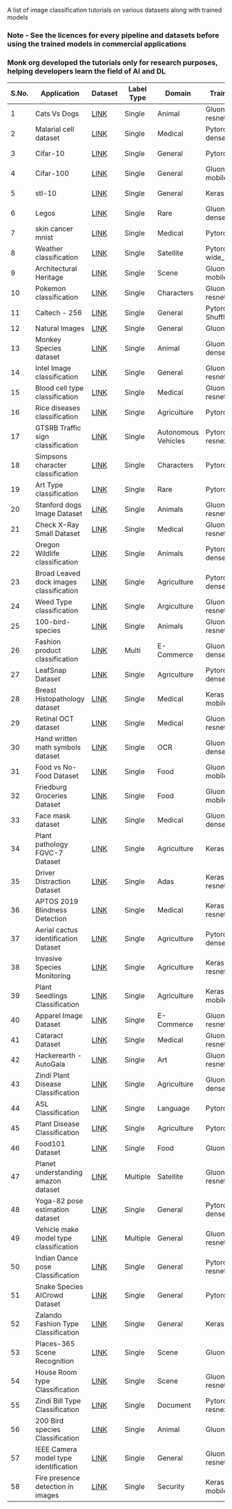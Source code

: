 A list of image classification tutorials on various datasets along with trained models


### Note - See the licences for every pipeline and datasets before using the trained models in commercial applications

### Monk org developed the tutorials only for research purposes, helping developers learn the field of AI and DL



| S.No. | Application                             | Dataset                                                                                                                                                                    | Label Type | Domain              | Trained Model 1          | Trained Model 2          | Trained Model 3        | How to use/create                                                                                                                                                                                                                                         |
|-------|-----------------------------------------|----------------------------------------------------------------------------------------------------------------------------------------------------------------------------|------------|---------------------|--------------------------|--------------------------|------------------------|-----------------------------------------------------------------------------------------------------------------------------------------------------------------------------------------------------------------------------------------------------------|
| 1     | Cats Vs Dogs                            | [LINK](https://www.kaggle.com/c/dogs-vs-cats)                                                                                                                              | Single     | Animal              | Gluon-resnet18_v1        | Gluon-resnet34_v1        | Gluon-resnet50_v1      | [LINK](https://github.com/Tessellate-Imaging/monk_v1/blob/master/study_roadmaps/4_image_classification_zoo/Classifier%20-%20Cats%20vs%20Dogs.ipynb)                                                                                                       |
| 2     | Malarial cell dataset                   | [LINK](https://www.kaggle.com/iarunava/cell-images-for-detecting-malaria)                                                                                                  | Single     | Medical             | Pytorch-densenet121      | Pytorch-densenet161      | Pytorch-densenet169    | [LINK](https://github.com/Tessellate-Imaging/monk_v1/blob/master/study_roadmaps/4_image_classification_zoo/Classifier%20-%20Malarial%20Cell%20Identitfication.ipynb)                                                                                      |
| 3     | Cifar-10                                | [LINK](https://www.cs.toronto.edu/~kriz/cifar.html)                                                                                                                        | Single     | General             | Pytorch-vgg11_bn         | Pytorch-vgg13_bn         | Pytorch-vgg16_bn       | [LINK](https://github.com/Tessellate-Imaging/monk_v1/blob/master/study_roadmaps/4_image_classification_zoo/Classifier%20-%20Cifar10%20Dataset.ipynb)                                                                                                      |
| 4     | Cifar-100                               | [LINK](https://www.cs.toronto.edu/~kriz/cifar.html)                                                                                                                        | Single     | General             | Gluon-mobilenet_v3_large | Gluon-mobilenet_v3_large | -                      | [LINK](https://github.com/Tessellate-Imaging/monk_v1/blob/master/study_roadmaps/4_image_classification_zoo/Classifier%20-%20Cifar100%20Dataset.ipynb)                                                                                                     |
| 5     | stl-10                                  | [LINK](http://ai.stanford.edu/~acoates/stl10/)                                                                                                                             | Single     | General             | Keras-resnet50           | Keras-resnet101          | Keras-resnet152        | [LINK](https://github.com/Tessellate-Imaging/monk_v1/blob/master/study_roadmaps/4_image_classification_zoo/Classifier%20-%20STL10%20Dataset.ipynb)                                                                                                        |
| 6     | Legos                                   | [LINK](https://www.kaggle.com/joosthazelzet/lego-brick-images)                                                                                                             | Single     | Rare                | Gluon-densenet161        | Gluon-densenet169        | Gluon-densenet201      | [LINK](https://github.com/Tessellate-Imaging/monk_v1/blob/master/study_roadmaps/4_image_classification_zoo/Classifier%20-%20Lego%20bricks%20type.ipynb)                                                                                                   |
| 7     | skin cancer mnist                       | [LINK](https://www.kaggle.com/kmader/skin-cancer-mnist-ham10000)                                                                                                           | Single     | Medical             | Pytorch-resnet50         | Pytorch-resnet101        | Pytorch-resnet151      | [LINK](https://github.com/Tessellate-Imaging/monk_v1/blob/master/study_roadmaps/4_image_classification_zoo/Classifier%20-%20Skin%20Cancer%20Mnist.ipynb)                                                                                                  |
| 8     | Weather classification                  | [LINK](https://data.mendeley.com/datasets/4drtyfjtfy/1)                                                                                                                    | Single     | Satellite           | Pytorch-wide_resnet50_2  | Pytorch-wide_resnet101_2 | -                      | [LINK](https://github.com/Tessellate-Imaging/monk_v1/blob/master/study_roadmaps/4_image_classification_zoo/Classifier%20-%20Weather%20type%20classification.ipynb)                                                                                        |
| 9     | Architectural Heritage                  | [LINK](https://old.datahub.io/dataset/architectural-heritage-elements-image-dataset)                                                                                       | Single     | Scene               | Gluon-mobilenet_v1       | Gluon-mobilenet_v2       | -                      | [LINK](https://github.com/Tessellate-Imaging/monk_v1/blob/master/study_roadmaps/4_image_classification_zoo/Classifier%20-%20Architectural%20Heritage%20site.ipynb)                                                                                        |
| 10    | Pokemon classification                  | [LINK](https://www.kaggle.com/lantian773030/pokemonclassification)                                                                                                         | Single     | Characters          | Gluon-resnet18_v2        | Gluon-resnet34_v2        | Gluon-resnet50_v2      | [LINK](https://github.com/Tessellate-Imaging/monk_v1/blob/master/study_roadmaps/4_image_classification_zoo/Classifier%20-%20Art%20style%20type%20dataset.ipynb)                                                                                           |
| 11    | Caltech - 256                           | [LINK](https://www.kaggle.com/jessicali9530/caltech256)                                                                                                                    | Single     | General             | Pytorch-Shufflenet_0_5   | Pytorch-Shufflenet_1_0   | Pytorch-Shufflenet_1_5 | [LINK](https://github.com/Tessellate-Imaging/monk_v1/blob/master/study_roadmaps/4_image_classification_zoo/Classifier%20-%20Caltech-256%20dataset.ipynb)                                                                                                  |
| 12    | Natural Images                          | [LINK](https://www.kaggle.com/prasunroy/natural-images)                                                                                                                    | Single     | General             | Gluon-darknet53          | Gluon-alexnet            | -                      | [LINK](https://github.com/Tessellate-Imaging/monk_v1/blob/master/study_roadmaps/4_image_classification_zoo/Classifier%20-%20Natural%20Images.ipynb)                                                                                                       |
| 13    | Monkey Species dataset                  | [LINK](https://www.kaggle.com/slothkong/10-monkey-species)                                                                                                                 | Single     | Animal              | Gluon-densenet161        | Gluon-densenet169        | Gluon-densenet201      | [LINK](https://github.com/Tessellate-Imaging/monk_v1/blob/master/study_roadmaps/4_image_classification_zoo/Classifier%20-%20Monkey%20Species.ipynb)                                                                                                       |
| 14    | Intel Image classification              | [LINK](https://www.kaggle.com/puneet6060/intel-image-classification)                                                                                                       | Single     | General             | Gluon-resnet50_v2        | Gluon-resnet101_v2       | Gluon-resnet152_v2     | [LINK](https://github.com/Tessellate-Imaging/monk_v1/blob/master/study_roadmaps/4_image_classification_zoo/Classifier%20-%20Intel%20Image%20Classification%20Challenge.ipynb)                                                                             |
| 15    | Blood cell type classification          | [LINK](https://www.kaggle.com/paultimothymooney/blood-cells)                                                                                                               | Single     | Medical             | Gluon-resnet18_v1        | Gluon-resnet34_v1        | Gluon-resnet50_v1      | [LINK](https://github.com/Tessellate-Imaging/monk_v1/blob/master/study_roadmaps/4_image_classification_zoo/Classifier%20-%20Blood%20Cell%20Type%20Classification_%20Understanding%20the%20impact%20of%20depth%20in%20network.ipynb)                       |
| 16    | Rice diseases classification            | [LINK](https://www.kaggle.com/minhhuy2810/rice-diseases-image-dataset)                                                                                                     | Single     | Agriculture         | Pytorch-vgg13_bn         | Pytorch-vgg16_bn         | Pytorch-vgg19_bn       | [LINK](https://github.com/Tessellate-Imaging/monk_v1/blob/master/study_roadmaps/4_image_classification_zoo/Classifier%20-%20Rice%20disease%20type%20classification.ipynb)                                                                                 |
| 17    | GTSRB Traffic sign classification       | [LINK](https://www.kaggle.com/meowmeowmeowmeowmeow/gtsrb-german-traffic-sign)                                                                                              | Single     | Autonomous Vehicles | Pytorch-resnext101_32x8d | Pytorch-resnext50_32x4d  | -                      | [LINK](https://github.com/Tessellate-Imaging/monk_v1/blob/master/study_roadmaps/4_image_classification_zoo/Classifier%20-%20German%20Traffic%20Sign%20Classification.ipynb)                                                                               |
| 18    | Simpsons character classification       | [LINK](https://www.kaggle.com/alexattia/the-simpsons-characters-dataset)                                                                                                   | Single     | Characters          | Pytorch-alexnet          | Pytorch-vgg16            | -                      | [LINK](https://github.com/Tessellate-Imaging/monk_v1/blob/master/study_roadmaps/4_image_classification_zoo/Classifier%20-%20Simpsons%20characer%20recognition.ipynb)                                                                                      |
| 19    | Art Type classification                 | [LINK](https://www.kaggle.com/thedownhill/art-images-drawings-painting-sculpture-engraving)                                                                                | Single     | Rare                | Pytorch-vgg13            | Pytorch-vgg16            | Pytorch-vgg19_bn       | [LINK](https://github.com/Tessellate-Imaging/monk_v1/blob/master/study_roadmaps/4_image_classification_zoo/Classifier%20-%20Art%20style%20type%20dataset.ipynb)                                                                                           |
| 20    | Stanford dogs Image Dataset             | [LINK](https://www.kaggle.com/jessicali9530/stanford-dogs-dataset)                                                                                                         | Single     | Animals             | Gluon-resnet50_v1        | Gluon-resnet101_v1       | Gluon-resnet152_v1     | [LINK](https://github.com/Tessellate-Imaging/monk_v1/blob/master/study_roadmaps/4_image_classification_zoo/Classifier%20-%20Dog%20breed%20type.ipynb)                                                                                                     |
| 21    | Check X-Ray Small Dataset               | [LINK](https://www.kaggle.com/paultimothymooney/chest-xray-pneumonia)                                                                                                      | Single     | Medical             | Gluon-resnet18_v2        | Gluon-resnet34_v2        | Gluon-resnet50_v2      | [LINK](https://github.com/Tessellate-Imaging/monk_v1/blob/master/study_roadmaps/4_image_classification_zoo/Classifier%20-%20Chest%20X-Ray%20based%20Pneumonia%20Classification%20-%20Infected%20Vs%20Normal%20X-rays.ipynb)                               |
| 22    | Oregon Wildlife classification          | [LINK](https://www.kaggle.com/virtualdvid/oregon-wildlife)                                                                                                                 | Single     | Animals             | Pytorch-densenet121      | Pytorch-densenet161      | Pytorch-densenet169    | [LINK](https://github.com/Tessellate-Imaging/monk_v1/blob/master/study_roadmaps/4_image_classification_zoo/Classifier%20-%20Oregon%20Wildlife%20Dataset.ipynb)                                                                                            |
| 23    | Broad Leaved dock images classification | [LINK](https://www.kaggle.com/gavinarmstrong/open-sprayer-images)                                                                                                          | Single     | Agriculture         | Pytorch-densenet161      | Pytorch-densenet169      | Pytorch-densenet201    | [LINK](https://github.com/Tessellate-Imaging/monk_v1/blob/master/study_roadmaps/4_image_classification_zoo/Classifier%20-%20Broad%20leaved%20dock%20images%20for%20weed%20sprayer.ipynb)                                                                  |
| 24    | Weed Type classification                | [LINK](https://github.com/AlexOlsen/DeepWeeds)                                                                                                                             | Single     | Argiculture         | Gluon-resnet18_v1        | Gluon-resnet34_v1        | Gluon-resnet50_v1      | [LINK](https://github.com/Tessellate-Imaging/monk_v1/blob/master/study_roadmaps/4_image_classification_zoo/Classifier%20-%20Weed%20Species%20Classification%20-%20Hyperparameter%20Tuning%20using%20Monk.ipynb)                                           |
| 25    | 100-bird-species                        | [LINK](https://www.kaggle.com/gpiosenka/100-bird-species)                                                                                                                  | Single     | Animals             | Gluon-resnet18_v2        | Gluon-resnet34_v2        | Gluon-resnet50_v2      | [LINK](https://github.com/Tessellate-Imaging/monk_v1/blob/master/study_roadmaps/4_image_classification_zoo/Classifier%20-%20Bird%20Species%20Dataset.ipynb)                                                                                               |
| 26    | Fashion product classification          | [LINK](https://www.kaggle.com/paramaggarwal/fashion-product-images-dataset)                                                                                                | Multi      | E-Commerce          | Gluon-densenet169        | -                        | -                      | [LINK](https://github.com/Tessellate-Imaging/monk_v1/blob/master/study_roadmaps/4_image_classification_zoo/Classifier%20-%20Fashion%20Images%20tagging.ipynb)                                                                                             |
| 27    | LeafSnap Dataset                        | [LINK](https://www.kaggle.com/xhlulu/leafsnap-dataset)                                                                                                                     | Single     | Agriculture         | Pytorch-densenet121      | Pytorch-densenet161      | Pytorch-densenet169    | [LINK](https://github.com/Tessellate-Imaging/monk_v1/blob/master/study_roadmaps/4_image_classification_zoo/Classifier%20-%20LeafSnap%20Dataset.ipynb)                                                                                                     |
| 28    | Breast Histopathology dataset           | [LINK](https://www.kaggle.com/paultimothymooney/breast-histopathology-images)                                                                                              | Single     | Medical             | Keras-mobilenet_v2       | -                        | -                      | [LINK](https://github.com/Tessellate-Imaging/monk_v1/blob/master/study_roadmaps/4_image_classification_zoo/Classifier%20-%20Broad%20leaved%20dock%20images%20for%20weed%20sprayer.ipynb)                                                                  |
| 29    | Retinal OCT dataset                     | [LINK](https://www.kaggle.com/paultimothymooney/kermany2018)                                                                                                               | Single     | Medical             | Gluon-resnet50_v2        | Gluon-resnet101_v2       | Gluon-resnet152_v2     | [LINK](https://github.com/Tessellate-Imaging/monk_v1/blob/master/study_roadmaps/4_image_classification_zoo/Classifier%20-%20Retinal%20OCT%20Images.ipynb)                                                                                                 |
| 30    | Hand written math symbols dataset       | [LINK](https://www.kaggle.com/xainano/handwrittenmathsymbols)                                                                                                              | Single     | OCR                 | Gluon-densenet161        | Gluon-densenet169        | Gluon-densenet201      | [LINK](https://github.com/Tessellate-Imaging/monk_v1/blob/master/study_roadmaps/4_image_classification_zoo/Classifier%20-%20Math%20Symbols.ipynb)                                                                                                         |
| 31    | Food vs No-Food Dataset                 | [LINK](https://www.kaggle.com/trolukovich/food5k-image-dataset)                                                                                                            | Single     | Food                | Gluon-mobilenetv3_small  | Gluon-mobilenetv3_large  | -                      | [LINK](https://github.com/Tessellate-Imaging/monk_v1/blob/master/study_roadmaps/4_image_classification_zoo/Classifier%20-%20Food%20vs%20Non-Food.ipynb)                                                                                                   |
| 32    | Friedburg Groceries Dataset             | [LINK](https://github.com/PhilJd/freiburg_groceries_dataset)                                                                                                               | Single     | Food                | Gluon-mobilenetv3_small  | Gluon-mobilenetv3_large  |                        | [LINK](https://github.com/Tessellate-Imaging/monk_v1/blob/master/study_roadmaps/4_image_classification_zoo/Classifier%20-%20Friedburg%20Groceries%20Dataset.ipynb)                                                                                        |
| 33    | Face mask dataset                       | [LINK](https://github.com/X-zhangyang/Real-World-Masked-Face-Dataset)                                                                                                      | Single     | Medical             | Gluon-densenet121        | Gluon-densenet161        | Gluon-densenet169      | [LINK](https://github.com/Tessellate-Imaging/monk_v1/blob/master/study_roadmaps/4_image_classification_zoo/Classifier%20-%20Face-mask%20dataset.ipynb)                                                                                                    |
| 34    | Plant pathology FGVC-7 Dataset          | [LINK](https://www.kaggle.com/c/plant-pathology-2020-fgvc7)                                                                                                                | Single     | Agriculture         | Keras-resnet50           | Keras-resnet101          | -                      | [LINK](https://github.com/Tessellate-Imaging/monk_v1/blob/master/study_roadmaps/4_image_classification_zoo/Classifier%20-%20Plant%20Pathology%20FGVC7%20Dataset.ipynb)                                                                                    |
| 35    | Driver Distraction Dataset              | [LINK](https://www.kaggle.com/c/state-farm-distracted-driver-detection/data)                                                                                               | Single     | Adas                | Keras-resnet50_v2        | Keras-resnet101_v2       | -                      | [LINK](https://github.com/Tessellate-Imaging/monk_v1/blob/master/study_roadmaps/4_image_classification_zoo/Classifier%20-%20State%20Farm%20Distracted%20Driver%20Detection.ipynb)                                                                         |
| 36    | APTOS 2019 Blindness Detection          | [LINK](https://www.kaggle.com/c/aptos2019-blindness-detection/data)                                                                                                        | Single     | Medical             | Keras-resnet50_v2        | Keras-resnet101_v2       | -                      | [LINK](https://github.com/Tessellate-Imaging/monk_v1/blob/master/study_roadmaps/4_image_classification_zoo/Classifier%20-%20APTOS%202019%20Blindness%20Detection.ipynb)                                                                                   |
| 37    | Aerial cactus identification Dataset    | [LINK](https://www.kaggle.com/c/aerial-cactus-identification)                                                                                                              | Single     | Agriculture         | Pytorch-densenet161      | Pytorch-densenet169      | Pytorch-densenet201    | [LINK](https://github.com/Tessellate-Imaging/monk_v1/blob/master/study_roadmaps/4_image_classification_zoo/Classifier%20-%20APTOS%202019%20Blindness%20Detection.ipynb)                                                                                   |
| 38    | Invasive Species Monitoring             | [LINK](https://www.kaggle.com/c/invasive-species-monitoring/data)                                                                                                          | Single     | Agriculture         | Keras-resnet50_v2        | Keras-resnet101_v2       | Keras-resnet152_v2     | [LINK](https://github.com/Tessellate-Imaging/monk_v1/blob/master/study_roadmaps/4_image_classification_zoo/Classifier%20-%20Invasive%20Species%20Monitoring.ipynb)                                                                                        |
| 39    | Plant Seedlings Classification          | [LINK](https://www.kaggle.com/c/plant-seedlings-classification/data)                                                                                                       | Single     | Agriculture         | Keras-mobilenet_v2       | -                        | -                      | [LINK](https://github.com/Tessellate-Imaging/monk_v1/blob/master/study_roadmaps/4_image_classification_zoo/Classifier%20-%20Plant%20Seedling%20Dataset.ipynb)                                                                                             |
| 40    | Apparel Image Dataset                   | [LINK](https://www.kaggle.com/trolukovich/apparel-images-dataset)                                                                                                          | Single     | E-Commerce          | Gluon-resnet50_v2        | Gluon-resnet101_v2       | Gluon-resnet152_v2     | [LINK](https://github.com/Tessellate-Imaging/monk_v1/blob/master/study_roadmaps/4_image_classification_zoo/Classifier%20-%20Apparel%20images%20dataset.ipynb)                                                                                             |
| 41    | Cataract Dataset                        | [LINK](https://www.kaggle.com/jr2ngb/cataractdataset)                                                                                                                      | Single     | Medical             | Gluon-resnet50_v2        | Gluon-resnet101_v2       | Gluon-resnet152_v2     | [LINK](https://github.com/Tessellate-Imaging/monk_v1/blob/master/study_roadmaps/4_image_classification_zoo/Classifier%20-%20Cataract%20Dataset.ipynb)                                                                                                     |
| 42    | Hackerearth - AutoGala                  | [LINK](https://www.hackerearth.com/challenges/competitive/hackerearth-deep-learning-challenge-auto-tag-images-gala/machine-learning/auto-tag-images-of-the-gala-9e47fb31/) | Single     | Art                 | Gluon-resnet50_v2        | Gluon-resnet101_v2       | Gluon-resnet152_v2     | [LINK](https://github.com/Tessellate-Imaging/monk_v1/blob/master/study_roadmaps/4_image_classification_zoo/Classifier%20-%20Auto%20tag%20gala%20Hackerearth%20Dataset%20.ipynb)                                                                           |
| 43    | Zindi Plant Disease Classification      | [LINK](https://zindi.africa/competitions/iclr-workshop-challenge-1-cgiar-computer-vision-for-crop-disease)                                                                 | Single     | Agriculture         | Gluon-densenet161        | Gluon-densenet169        | Gluon-densenet201      | [LINK](https://github.com/Tessellate-Imaging/monk_v1/blob/master/study_roadmaps/4_image_classification_zoo/Classifier%20-%20Plant%20Disease%20Zindi%20Competition.ipynb)                                                                                  |
| 44    | ASL Classification                      | [LINK](https://www.kaggle.com/grassknoted/asl-alphabet)                                                                                                                    | Single     | Language            | Pytorch-resnet18         | Pytorch-resnet34         | Pytorch-resnet50       | [LINK](https://github.com/Tessellate-Imaging/monk_v1/blob/master/study_roadmaps/4_image_classification_zoo/Classifier%20-%20American%20Sign%20Language%20Dataset.ipynb)                                                                                   |
| 45    | Plant Disease Classification            | [LINK](https://plantvillage.psu.edu/)                                                                                                                                      | Single     | Agriculture         | Pytorch-resnet18         | Pytorch-resnet34         | Pytorch-resnet50       | [LINK](https://github.com/Tessellate-Imaging/monk_v1/blob/master/study_roadmaps/4_image_classification_zoo/Classifier%20-%20Plant%20Disease%20Dataset.ipynb)                                                                                              |
| 46    | Food101 Dataset                         | [LINK](https://www.kaggle.com/kmader/food41)                                                                                                                               | Single     | Food                | Gluon-vgg13_bn           | Gluon-vgg16_bn           | Gluon-vgg19_bn         | [LINK](https://github.com/Tessellate-Imaging/monk_v1/blob/master/study_roadmaps/4_image_classification_zoo/Classifier%20-%20Food%20101%20Dataset.ipynb)                                                                                                   |
| 47    | Planet understanding amazon dataset     | [LINK](https://www.kaggle.com/c/planet-understanding-the-amazon-from-space)                                                                                                | Multiple   | Satellite           | Gluon-resnet18_v1        | Gluon-resnet34_v1        | Gluon-resnet50_v1      | [LINK](https://github.com/Tessellate-Imaging/monk_v1/blob/master/study_roadmaps/4_image_classification_zoo/Classifier%20-%20Land-use%20%2B%20weather%20classification.ipynb)                                                                              |
| 48    | Yoga-82 pose estimation dataset         | [LINK](https://sites.google.com/view/yoga-82/home)                                                                                                                         | Single     | General             | Pytorch-densenet161      | Pytorch-densenet169      | Pytorch-densenet201    | [LINK](https://github.com/Tessellate-Imaging/monk_v1/blob/master/study_roadmaps/4_image_classification_zoo/Classifier%20-%20Yoga%20Pose%20Type%20Recognition.ipynb)                                                                                       |
| 49    | Vehicle make model type classification  | [LINK](https://github.com/nicolas-gervais/predicting-car-price-from-scraped-data/tree/master/picture-scraper)                                                              | Multiple   | General             | Gluon-resnet50_v1        | -                        | -                      | [LINK](https://github.com/Tessellate-Imaging/monk_v1/blob/master/study_roadmaps/4_image_classification_zoo/Classifier%20-%20Vehicle%20Make%20and%20Model%20type%20classification%20-%20Ensemble%20of%20classifiers%20VS%20Multi-Label%20classifier.ipynb) |
| 50    | Indian Dance pose Classification        | [LINK](https://www.hackerearth.com/challenges/competitive/hackerearth-deep-learning-challenge-identify-dance-form/problems/)                                               | Single     | General             | Pytorch-resnet152        | -                        | -                      | [LINK](https://github.com/Tessellate-Imaging/monk_v1/blob/master/study_roadmaps/4_image_classification_zoo/Classifier%20-%20Indian%20Dance%20Classification.ipynb)                                                                                        |
| 51    | Snake Species AICrowd Dataset           | [LINK](https://www.aicrowd.com/challenges/snake-species-identification-challenge)                                                                                          | Single     | General             | Pytorch-resnet50         | Pytorch-resnet101        | Pytorch-resnet152      | [LINK](https://github.com/Tessellate-Imaging/monk_v1/blob/master/study_roadmaps/4_image_classification_zoo/Classifier%20-%20Snake%20Species.ipynb)                                                                                                        |
| 52    | Zalando Fashion Type Classification     | [LINK](https://www.kaggle.com/dqmonn/zalando-store-crawl)                                                                                                                  | Single     | General             | Keras-vgg16              | -                        | -                      | [LINK](https://github.com/Tessellate-Imaging/monk_v1/blob/master/study_roadmaps/4_image_classification_zoo/Classifier%20-%20Zalando%20Clothing%20Store.ipynb)                                                                                             |
| 53    | Places-365 Scene Recognition            | [LINK](http://places2.csail.mit.edu/download.html)                                                                                                                         | Single     | Scene               | Gluon-vgg16              | -                        | -                      | [LINK](https://github.com/Tessellate-Imaging/monk_v1/blob/master/study_roadmaps/4_image_classification_zoo/Classifier%20-%20Scene%20Recognition.ipynb)                                                                                                    |
| 54    | House Room type Classification          | [LINK](https://omidpoursaeed.github.io/publication/vision-based-real-estate-price-estimation/)                                                                             | Single     | Scene               | Gluon-resnet18_v1        | Gluon-resnet18_v2        | Gluon-resnet32_v1      | [LINK](https://github.com/Tessellate-Imaging/monk_v1/blob/master/study_roadmaps/4_image_classification_zoo/Classifier%20-%20House%20room%20type%20Claasification.ipynb)                                                                                   |
| 55    | Zindi Bill Type Classification          | [LINK](https://zindi.africa/competitions/ai-hack-tunisia-1-computer-vision-challenge-1/data)                                                                               | Single     | Document            | Pytorch-resnext50        | Pytorch-resnext101       | -                      | [LINK](https://github.com/Tessellate-Imaging/monk_v1/blob/master/study_roadmaps/4_image_classification_zoo/Classifier%20-%20Zindi%20Bill%20Classification.ipynb)                                                                                          |
| 56    | 200 Bird species Classification         | [LINK](https://www.kaggle.com/veeralakrishna/200-bird-species-with-11788-images)                                                                                           | Single     | Animal              | Gluon-Vgg13              | Gluon-Vgg16              | Gluon-Vgg19            | [LINK](https://github.com/Tessellate-Imaging/monk_v1/blob/master/study_roadmaps/4_image_classification_zoo/Classifier%20-%20Bird%20Species%20Dataset%202.ipynb)                                                                                           |
| 57    | IEEE Camera model type identification   | [LINK](https://www.kaggle.com/c/sp-society-camera-model-identification)                                                                                                    | Single     | General             | Gluon-resnet50_v2        | Gluon-resnet101_v2       | Gluon-resnet152_v2     | [LINK](https://github.com/Tessellate-Imaging/monk_v1/blob/master/study_roadmaps/4_image_classification_zoo/Classifier%20-%20IEEE%20Camera%20model%20type%20classification.ipynb)                                                                          |
| 58    | Fire presence detection in images       | [LINK](https://www.kaggle.com/ritupande/fire-detection-from-cctv)                                                                                                          | Single     | Security            | Keras-mobilenet_v2       | Keras-densenet121        | Keras-densenet201      | [LINK](https://github.com/Tessellate-Imaging/monk_v1/blob/master/study_roadmaps/4_image_classification_zoo/Classifier%20-%20Fire%20presence%20recognition%20in%20cctv-images.ipynb)                                                                       |
